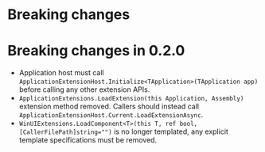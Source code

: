 # Breaking changes

# Breaking changes in 0.2.0

- Application host must call `ApplicationExtensionHost.Initialize<TApplication>(TApplication app)` before calling any other extension APIs.
- `ApplicationExtensions.LoadExtension(this Application, Assembly)` extension method removed. Callers should instead call `ApplicationExtensionHost.Current.LoadExtensionAsync`.
- `WinUIExtensions.LoadComponent<T>(this T, ref bool, [CallerFilePath]string="")` is no longer templated, any explicit template specifications must be removed.

